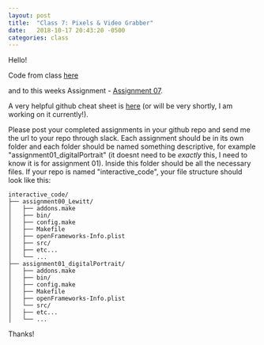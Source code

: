 ```yaml
---
layout: post
title:  "Class 7: Pixels & Video Grabber"
date:   2018-10-17 20:43:20 -0500
categories: class
---
```


Hello!

Code from class [here](https://github.com/ajbajb/ARTTECH3135-fall2018/tree/master/code_day07)

and to this weeks Assignment - [Assignment 07](https://ajbajb.github.io/ARTTECH3135-fall2018/assignments/07a).

A very helpful github cheat sheet is [here](https://ajbajb.github.io/ARTTECH3135-fall2018/class/2018/08/02/githubCheatsheet.html)  (or will be very shortly, I am working on it currently!).

Please post your completed assignments in your github repo and send me the url to your repo through slack.
Each assignment should be in its own folder and each folder should be named something descriptive, for example "assignment01\_digitalPortrait" (it doesnt need to be _exactly_ this, I need to know it is for assignment 01). Inside this folder should be all the necessary files.
If your repo is named "interactive_code", your file structure should look like this:

```
interactive_code/
├── assignment00_Lewitt/
│   ├── addons.make
│   ├── bin/
│   ├── config.make
│   ├── Makefile
│   ├── openFrameworks-Info.plist
│   ├── src/
│   ├── etc...
│   └── ...
├── assignment01_digitalPortrait/
│   ├── addons.make
│   ├── bin/
│   ├── config.make
│   ├── Makefile
│   ├── openFrameworks-Info.plist
│   └── src/
│   ├── etc...
│   └── ...
```

Thanks!
